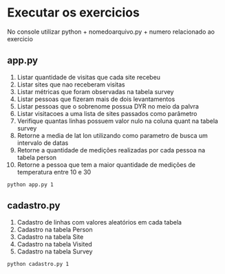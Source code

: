 # Executar os exercicios

No console utilizar python + nomedoarquivo.py + numero relacionado ao exercicio

## app.py

1. Listar quantidade de visitas que cada site recebeu
2. Listar sites que nao receberam visitas
3. Listar métricas que foram observadas na tabela survey
4. Listar pessoas que fizeram mais de dois levantamentos
5. Listar pessoas que o sobrenome possua DYR no meio da palvra
6. Listar visitacoes a uma lista de sites passados como parâmetro
7. Verifique quantas linhas possuem valor nulo na coluna quant na tabela survey
8. Retorne a media de lat lon utilizando como parametro de busca um intervalo de datas
9. Retorne a quantidade de medições realizadas por cada pessoa na tabela person
10. Retorne a pessoa que tem a maior quantidade de medições de temperatura entre 10 e 30

```
python app.py 1
```


## cadastro.py

1. Cadastro de linhas com valores aleatórios em cada tabela
2. Cadastro na tabela Person
3. Cadastro na tabela Site
4. Cadastro na tabela Visited
5. Cadastro na tabela Survey

```
python cadastro.py 1
```
